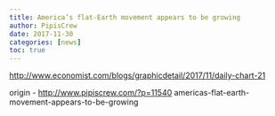 ```yaml
---
title: America’s flat-Earth movement appears to be growing
author: PipisCrew
date: 2017-11-30
categories: [news]
toc: true
---
```


http://www.economist.com/blogs/graphicdetail/2017/11/daily-chart-21

origin - http://www.pipiscrew.com/?p=11540 americas-flat-earth-movement-appears-to-be-growing